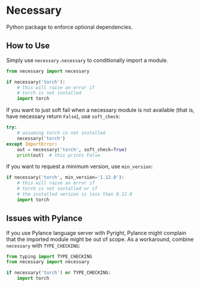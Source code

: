 # Necessary

Python package to enforce optional dependencies.

## How to Use

Simply use `necessary.necessary` to conditionally import a module.

```python
from necessary import necessary

if necessary('torch'):
    # this will raise an error if
    # torch is not installed
    import torch
```

If you want to just soft fail when a necessary module is not available (that is, have necessary return `False`), use `soft_check`:

```python
try:
    # assuming torch is not installed
    necessary('torch')
except ImportError:
    out = necessary('torch', soft_check=True)
    print(out)  # this prints False
```

If you want to request a minimum version, use `min_version`:

```python
if necessary('torch', min_version='1.12.0'):
    # this will raise an error if
    # torch is not installed or if
    # the installed version is less than 0.12.0
    import torch
```

## Issues with Pylance

If you use Pylance language server with Pyright, Pylance might complain that the imported module might be out of scope. As a workaround, combine `necessary` with `TYPE_CHECKING`:

```python
from typing import TYPE_CHECKING
from necessary import necessary

if necessary('torch') or TYPE_CHECKING:
    import torch
```
